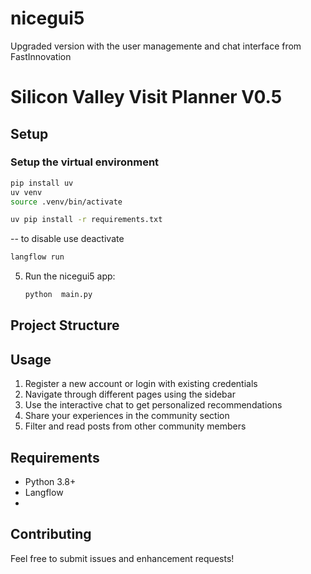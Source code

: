 # nicegui5

Upgraded version with the user managemente and chat interface from FastInnovation

# Silicon Valley Visit Planner V0.5

## Setup

### Setup the virtual environment

```bash
pip install uv
uv venv
source .venv/bin/activate

uv pip install -r requirements.txt

```

-- to disable use
deactivate

```bash
langflow run
```

5. Run the nicegui5 app:
   ```bash
   python  main.py
   ```

## Project Structure

## Usage

1. Register a new account or login with existing credentials
2. Navigate through different pages using the sidebar
3. Use the interactive chat to get personalized recommendations
4. Share your experiences in the community section
5. Filter and read posts from other community members

## Requirements

- Python 3.8+
- Langflow
-

## Contributing

Feel free to submit issues and enhancement requests!
